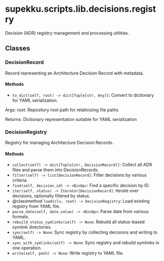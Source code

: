 # supekku.scripts.lib.decisions.registry

Decision (ADR) registry management and processing utilities.

## Classes

### DecisionRecord

Record representing an Architecture Decision Record with metadata.

#### Methods

- `to_dict(self, root) -> dict[Tuple[str, Any]]`: Convert to dictionary for YAML serialization.

Args:
    root: Repository root path for relativizing file paths

Returns:
    Dictionary representation suitable for YAML serialization

### DecisionRegistry

Registry for managing Architecture Decision Records.

#### Methods

- `collect(self) -> dict[Tuple[str, DecisionRecord]]`: Collect all ADR files and parse them into DecisionRecords.
- `filter(self) -> list[DecisionRecord]`: Filter decisions by various criteria.
- `find(self, decision_id) -> <BinOp>`: Find a specific decision by ID.
- `iter(self, status) -> Iterator[DecisionRecord]`: Iterate over decisions, optionally filtered by status.
- @classmethod `load(cls, root) -> DecisionRegistry`: Load existing registry from YAML file.
- `parse_date(self, date_value) -> <BinOp>`: Parse date from various formats.
- `rebuild_status_symlinks(self) -> None`: Rebuild all status-based symlink directories.
- `sync(self) -> None`: Sync registry by collecting decisions and writing to YAML.
- `sync_with_symlinks(self) -> None`: Sync registry and rebuild symlinks in one operation.
- `write(self, path) -> None`: Write registry to YAML file.
